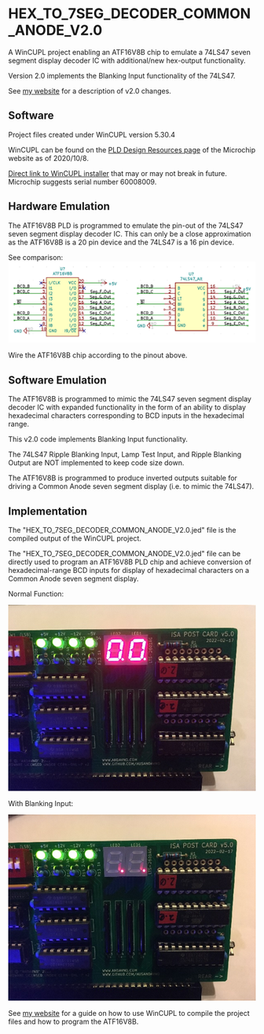 # HEX_TO_7SEG_DECODER_COMMON_ANODE_V2.0

A WinCUPL project enabling an ATF16V8B chip to emulate a 74LS47 seven segment display decoder IC with additional/new hex-output functionality. 

Version 2.0 implements the Blanking Input functionality of the 74LS47.

See [my website](https://www.andavno.com/?p=672) for a description of v2.0 changes.

## Software

Project files created under WinCUPL version 5.30.4

WinCUPL can be found on the [PLD Design Resources page](https://pages.github.com/) of the Microchip website as of 2020/10/8.

[Direct link to WinCUPL installer](http://ww1.microchip.com/downloads/archive/awincupl.exe) that may or may not break in future. Microchip suggests serial number 60008009.

## Hardware Emulation

The ATF16V8B PLD is programmed to emulate the pin-out of the 74LS47 seven segment display decoder IC. This can only be a close approximation as the ATF16V8B is a 20 pin device and the 74LS47 is a 16 pin device. 

See comparison:
![Rev0 Image 1](../COMMON_ANODE_v2.0/Images/74LS47_to_ATF16V8B_Pin_Assignment_v2.0.png)

Wire the ATF16V8B chip according to the pinout above.

## Software Emulation

The ATF16V8B is programmed to mimic the 74LS47 seven segment display decoder IC with expanded functionality in the form of an ability to display hexadecimal characters corresponding to BCD inputs in the hexadecimal range.

This v2.0 code implements Blanking Input functionality. 

The 74LS47 Ripple Blanking Input, Lamp Test Input, and Ripple Blanking Output are NOT implemented to keep code size down.

The ATF16V8B is programmed to produce inverted outputs suitable for driving a Common Anode seven segment display (i.e. to mimic the 74LS47).

## Implementation

The "HEX_TO_7SEG_DECODER_COMMON_ANODE_V2.0.jed" file is the compiled output of the WinCUPL project.

The "HEX_TO_7SEG_DECODER_COMMON_ANODE_V2.0.jed" file can be directly used to program an ATF16V8B PLD chip and achieve conversion of hexadecimal-range BCD inputs for display of hexadecimal characters on a Common Anode seven segment display. 

Normal Function:

![Rev0 Image 1](../COMMON_ANODE_v2.0/Images/IMG_6497s.jpg)

With Blanking Input:

![Rev0 Image 1](../COMMON_ANODE_v2.0/Images/IMG_6498s.jpg)

See [my website](https://www.andavno.com/?p=672) for a guide on how to use WinCUPL to compile the project files and how to program the ATF16V8B.

